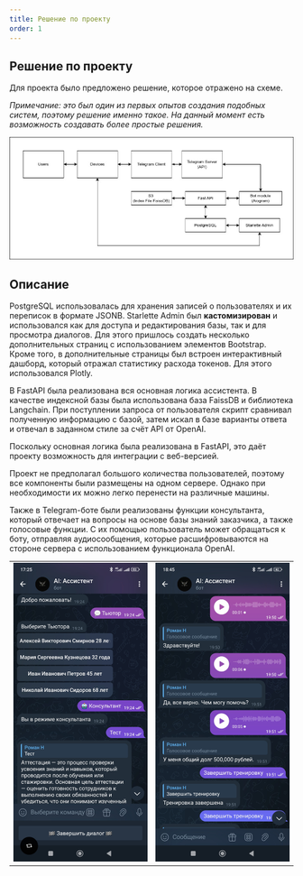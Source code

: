 ```yaml
---
title: Решение по проекту
order: 1
---
```


## Решение по проекту

Для проекта было предложено решение, которое отражено на схеме.

*Примечание: это был один из первых опытов создания подобных систем, поэтому решение именно такое. На данный момент есть возможность создавать более простые решения.*

![](./tutor.jpeg)

## Описание

PostgreSQL использовалась для хранения записей о пользователях и их переписок в формате JSONB. Starlette Admin был **кастомизирован** и использовался как для доступа и редактирования базы, так и для просмотра диалогов. Для этого пришлось создать несколько дополнительных страниц с использованием элементов Bootstrap. Кроме того, в дополнительные страницы был встроен интерактивный дашборд, который отражал статистику расхода токенов. Для этого использовался Plotly.

В FastAPI была реализована вся основная логика ассистента. В качестве индексной базы была использована база FaissDB и библиотека Langchain. При поступлении запроса от пользователя скрипт сравнивал полученную информацию с базой, затем искал в базе варианты ответа и отвечал в заданном стиле за счёт API от OpenAI.

Поскольку основная логика была реализована в FastAPI, это даёт проекту возможность для интеграции с веб-версией.

Проект не предполагал большого количества пользователей, поэтому все компоненты были размещены на одном сервере. Однако при необходимости их можно легко перенести на различные машины.

Также в Telegram-боте были реализованы функции консультанта, который отвечает на вопросы на основе базы знаний заказчика, а также голосовые функции. С их помощью пользователь может обращаться к боту, отправляя аудиосообщения, которые расшифровываются на стороне сервера с использованием функционала OpenAI.

<table>
  <tr>
    <td><img src="./tutor-2.jpeg" width="300"></td>
    <td><img src="./tutor-3.jpeg" width="300"></td>
  </tr>
</table>
